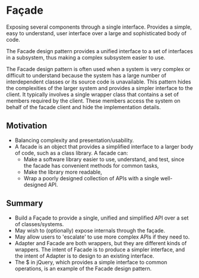 # Façade

Exposing several components through a single interface.
Provides a simple, easy to understand, user interface over a large and sophisticated body of code.

The Facade design pattern provides a unified interface to a set of interfaces in a subsystem, thus making a complex subsystem easier to use.

The Facade design pattern is often used when a system is very complex or difficult to understand because the system has a large number of interdependent classes or its source code is unavailable. This pattern hides the complexities of the larger system and provides a simpler interface to the client. It typically involves a single wrapper class that contains a set of members required by the client. These members access the system on behalf of the facade client and hide the implementation details.

## Motivation

* Balancing complexity and presentation/usability.
* A facade is an object that provides a simplified interface to a larger body of code, such as a class library. A facade can:
    * Make a software library easier to use, understand, and test, since the facade has convenient methods for common tasks,
    * Make the library more readable,
    * Wrap a poorly designed collection of APIs with a single well-designed API.

## Summary

* Build a Façade to provide a single, unified and simplified API over a set of classes/systems.
* May wish to (optionally) expose internals through the façade. 
* May allow users to 'escalate' to use more complex APIs if they need to.
* Adapter and Facade are both wrappers, but they are different kinds of wrappers. The intent of Facade is to produce a simpler interface, and the intent of Adapter is to design to an existing interface.
* The $ in jQuery, which provides a simple interface to common operations, is an example of the Facade design pattern.
